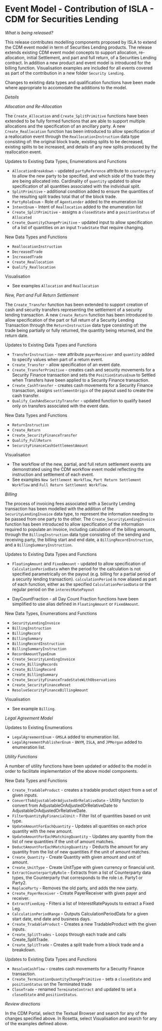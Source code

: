 # Event Model - Contribution of ISLA - CDM for Securities Lending

_What is being released?_

This release contributes modelling components proposed by ISLA to extend the CDM event model in term of Securities Lending products. The release extends existing CDM event model concepts to support allocation, re-allocation, initial Settlement, and part and full return, of a Securities Lending contract.  In addition a new product and event model is introduced for the billing function.  Visualisation examples are included for all events covered as part of the contribution in a new folder `Security Lending`.

Changes to existing data types and qualification functions have been made where appropriate to accomodate the additions to the model.

_Details_

_Allocation and Re-Allocation_

The `Create_Allocation` and `Create_SplitPrimitive` functions have been extended to be fully formed functions that are able to support multiple allocations and the specification of an ancillary party.  A new `Create_Reallocation` function has been introduced to allow specification of a reallocation event through the `ReallocationInstruction` data type consisting of: the original block trade, existing splits to be decreased, existing splits to be increased, and details of any new splits produced by the reallocation event. 

Updates to Existing Data Types, Enumerations and Functions

- `AllocationBreakdown` - updated `partyReference` attribute to `counterparty` to allow the new party to be specified, and which side of the trade they are being allocated into. Cardinality of `quantity` updated to allow specification of all quantities associated with the individual split.
- `SplitPrimitive` - additional condition added to ensure the quantities of the resulting split trades total that of the block trade.
- `PartyRoleEnum` - Role of `AgentLender` added to the enumeration list
- `IntentEnum` - Intent of `Reallocation` added to the enumeration list
- `Create_SplitPrimitive` - assigns a `closedState` and a `positionStatus` of `Allocated`
- `Create_QuantityChangePrimitive` - updated input to allow specification of a list of quantities on an input `TradeState` that require changing.

New Data Types and Functions

- `ReallocationInstruction`
- `DecreasedTrade`
- `IncreasedTrade`
- `Create_Reallocation`
- `Qualify_Reallocation`

Visualisation

- See examples `Allocation` and `Reallocation` 

_New, Part and Full Return Settlement_

The `Create_Transfer` function has been extended to support creation of cash and security transfers representing the settlement of a security lending transaction.  A new `Create_Return` function has been introduced to allow specification of the part or full return of a Security Lending Transaction through the `ReturnInstruction` data type consisting of: the trade being partially or fully returned, the quantity being returned, and the return date.

Updates to Existing Data Types and Functions

- `TransferInstruction` - new attribute `payerReceiver` and `quantity` added to specify values when part of a return event.
- `Create_Transfer` - allow specification of an event date.
- `Create_TransferPrimitive` - creates cash and security movements for a Security Finance transaction and sets the `PositionStatusEnum` to Settled when Transfers have been applied to a Security Finance transaction.
- `Create_CashTransfer` - creates cash movements for a Security Finance transaction, assigns `settlementOrigin` of the payout used to create the cash transfer.
- `Qualify_CashAndSecurityTransfer` - updated function to qualify based only on transfers associated with the event date.

New Data Types and Functions

- `ReturnInstruction`
- `Create_Return`
- `Create_SecurityFinanceTransfer`
- `Qualify_FullReturn`
- `SecurityFinanceCashSettlementAmount`

Visualisation

- The workflow of the new, partial, and full return settlement events are demonstrated using the CDM workflow event model reflecting the instruction and settlement of each event.
- See examples `New Settlement Workflow`, `Part Return Settlement Workflow` and `Full Return Settlement Workflow`.

_Billing_

The process of invoicing fees associated with a Security Lending transaction has been modelled with the addition of the `SecurityLendingInvoice` data type, to represent the information needing to be passed from one party to the other.  The `Create_SecurityLendingInvoice` function has been introduced to allow specification of the information required to populate an invoice, including calculation of the billing amounts, through the `BillingInstruction` data type consisting of: the sending and receiving party, the billing start and end date, a `BillingRecordInstruction`, and a `BillingSummaryInstruction`.

Updates to Existing Data Types and Functions

- `FloatingAmount` and `FixedAmount` - updated to allow specification of `CalculationPeriodData` when the period for the calculation is not specified parametrically on the payout (e.g. billing for a partial period of a security lending transaction).  `calculationPeriod` is now aliased as part of each function, either as the specified `CalculationPeriodData` or the regular period on the `interestRatePayout`

- DayCountFraction - all Day Count Fraction functions have been simplified to use alias defined in `FloatingAmount` or `FixedAmount`.

New Data Types, Enumerations and Functions

- `SecurityLendingInvoice`
- `BillingInstruction`
- `BillingRecord`
- `BillingSummary`
- `BillingRecordInstruction`
- `BillingSummaryInstruction`
- `RecordAmountTypeEnum`
- `Create_SecurityLendingInvoice`
- `Create_BillingRecords`
- `Create_BillingRecord`
- `Create_BillingSummary`
- `Create_SecurityFinanceTradeStateWithObservations`
- `Create_SecurityFinanceReset`
- `ResolveSecurityFinanceBillingAmount`


Visualisation
- See example `Billing`.

_Legal Agreement Model_

Updates to Existing Enumerations

- `LegalAgreementEnum` - `GMSLA` added to enumeration list.
- `LegalAgreementPublisherEnum` - `BNYM`, `ISLA`, and `JPMorgan` added to enumeration list.

_Utility Functions_

A number of utility functions have been updated or added to the model in order to facilitate implementation of the above model components.

New Data Types and Functions

- `Create_TradableProduct` - creates a tradable product object from a set of given inputs.
- `ConvertToAdjustableOrAdjustedOrRelativeDate` - Utility function to convert from AdjustableOrAdjustedOrRelativeDate to AdjustableOrAdjustedOrRelativeDate.
- `FilterQuantityByFinancialUnit` - Filter list of quantities based on unit type.
- `UpdateAmountForEachQuantity` - Updates all quantities on each price quantity with the new amount.
- `UpdateAmountForEachMatchingQuantity` - Updates any quantity from the list of new quantities if the unit of amount matches.
- `DeductAmountForEachMatchingQuantity` - Deducts the amount for any quantity from the list of new quantities if the unit of amount matches.
- `Create_Quantity` - Create Quantity with given amount and unit of amount.
- `Create_UnitType` - Create UnitType with given currency or financial unit.
- `ExtractCounterpartyByRole` - Extracts from a list of Counterparty data types, the Counterparty that corresponds to the role i.e. Party1 or Party2.
- `ReplaceParty` - Removes the old party, and adds the new party.
- `Create_PayerReceiver` - Create PayerReceiver with given payer and receiver.
- `ExtractFixedLeg` - Filters a list of InterestRatePayouts to extract a Fixed Leg.
- `CalculationPeriodRange` - Outputs CalculationPeriodData for a given start date, end date and business days.
- `Create_TradableProduct` - Creates a new TradableProduct with the given inputs.
- `Create_SplitTrades` - Loops through each trade and calls Create_SplitTrade.
- `Create_SplitTrade` - Creates a split trade from a block trade and a breakdown.


Updates to Existing Data Types and Functions

- `ResolveCashflow` - creates cash movements for a Security Finance transaction.
- `Create_TerminationQuantityChangePrimitive` - sets a `closedState` and `positionStatus` on the Terminated trade
- `CloseTrade` - renamed `TerminateContract` and updated to set a `closedState` and `positionStatus`.

_Review directions_

In the CDM Portal, select the Textual Browser and search for any of the changes specified above.
In Rosetta, select Visualisation and search for any of the examples defined above.
